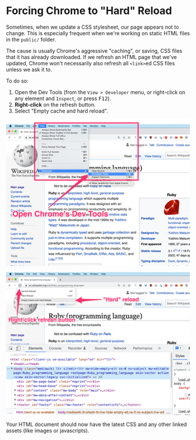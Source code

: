 # Forcing Chrome to "Hard" Reload

Sometimes, when we update a CSS stylesheet, our page appears not to change. This is especially frequent when we're working on static HTML files in the `public/` folder.

The cause is usually Chrome's aggressive "caching", or saving, CSS files that it has already downloaded. If we refresh an HTML page that we've updated, Chrome won't necessarily also refresh all `<link>`ed CSS files unless we ask it to.

To do so:

 1. Open the Dev Tools (from the `View > Developer` menu, or right-click on any element and `Inspect`, or press <kbd>F12</kbd>).
 2. **Right-click** on the refresh button.
 3. Select "Empty cache and hard reload".

![](/assets/hard-refresh-dev-tools.png)

![](/assets/hard-refresh-right-click-refresh.png)

Your HTML document should now have the latest CSS and any other linked assets (like images or javascripts).
